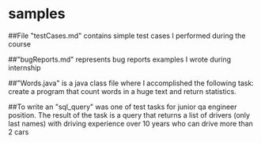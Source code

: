 # samples

##File "testCases.md" contains simple test cases I performed during the course

##"bugReports.md" represents bug reports examples I wrote during internship

##"Words.java" is a java class file where I accomplished the following task: create a program that count words in a huge text and return statistics.

##To write an "sql_query" was one of test tasks for junior qa engineer position. The result of the task is a query that returns a list of drivers (only last names) with driving experience over 10 years who can drive more than 2 cars
